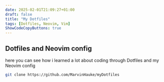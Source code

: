 ```yaml
---
date: 2025-02-01T21:09:27+01:00
draft: false
title: "My Dotfiles"
tags: [Dotfiles, Neovim, Vim]
ShowCodeCopyButtons: true
---
```


## Dotfiles and Neovim config

here you can see how i learned a lot about coding through Dotfiles and my Neovim config

```Bash
git clone https://github.com/MarvinHauke/myDotfiles
```
